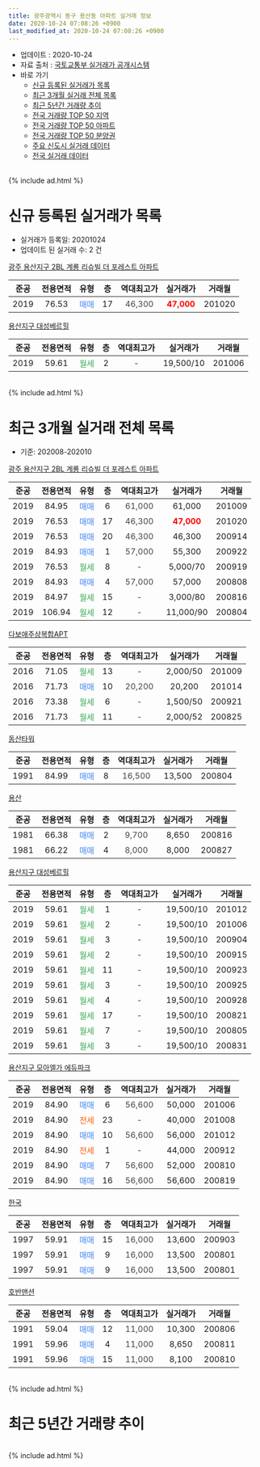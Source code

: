 ```yaml
---
title: 광주광역시 동구 용산동 아파트 실거래 정보
date: 2020-10-24 07:08:26 +0900
last_modified_at: 2020-10-24 07:08:26 +0900
---
```


* 업데이트 : 2020-10-24
* 자료 출처 : [국토교통부 실거래가 공개시스템](http://rt.molit.go.kr)
* 바로 가기
    * [신규 등록된 실거래가 목록](#신규-등록된-실거래가-목록)
    * [최근 3개월 실거래 전체 목록](#최근-3개월-실거래-전체-목록)
    * [최근 5년간 거래량 추이](#최근-5년간-거래량-추이)
    * [전국 거래량 TOP 50 지역](https://inasie.github.io/apt-trade-info/최근-3개월-전국에서-가장-거래가-많이-발생한-지역)
    * [전국 거래량 TOP 50 아파트](https://inasie.github.io/apt-trade-info/최근-3개월-전국에서-가장-거래가-많이-발생한-아파트)
    * [전국 거래량 TOP 50 분양권](https://inasie.github.io/apt-trade-info/최근-3개월-전국에서-가장-거래가-많이-발생한-분양권)
    * [주요 신도시 실거래 데이터](https://inasie.github.io/apt-trade-info/주요-신도시)
    * [전국 실거래 데이터](https://inasie.github.io/apt-trade-info/전국)
<br>
{% include ad.html %}
<br>

# 신규 등록된 실거래가 목록
* 실거래가 등록일: 20201024
* 업데이트 된 실거래 수: 2 건


[광주 용산지구 2BL 계룡 리슈빌 더 포레스트 아파트](https://search.naver.com/search.naver?query=%EA%B4%91%EC%A3%BC%EA%B4%91%EC%97%AD%EC%8B%9C+%EB%8F%99%EA%B5%AC+%EC%9A%A9%EC%82%B0%EB%8F%99+%EA%B4%91%EC%A3%BC+%EC%9A%A9%EC%82%B0%EC%A7%80%EA%B5%AC+2BL+%EA%B3%84%EB%A3%A1+%EB%A6%AC%EC%8A%88%EB%B9%8C+%EB%8D%94+%ED%8F%AC%EB%A0%88%EC%8A%A4%ED%8A%B8+%EC%95%84%ED%8C%8C%ED%8A%B8)

|준공|전용면적|유형|층|역대최고가|실거래가|거래월|
|:---:|:---:|:---:|:---:|:---:|:---:|:---:|
|2019|76.53|<span style="color:#4285f3">매매</span>|17|<span style="color:#444444">46,300</span>|<b><span style="color:#ff0000">47,000</span></b>|201020|

[용산지구 대성베르힐](https://search.naver.com/search.naver?query=%EA%B4%91%EC%A3%BC%EA%B4%91%EC%97%AD%EC%8B%9C+%EB%8F%99%EA%B5%AC+%EC%9A%A9%EC%82%B0%EB%8F%99+%EC%9A%A9%EC%82%B0%EC%A7%80%EA%B5%AC+%EB%8C%80%EC%84%B1%EB%B2%A0%EB%A5%B4%ED%9E%90)

|준공|전용면적|유형|층|역대최고가|실거래가|거래월|
|:---:|:---:|:---:|:---:|:---:|:---:|:---:|
|2019|59.61|<span style="color:#34a853">월세</span>|2|<span style="color:#444444">-</span>|19,500/10|201006|


<br>
{% include ad.html %}
<br>

# 최근 3개월 실거래 전체 목록
* 기준: 202008-202010


[광주 용산지구 2BL 계룡 리슈빌 더 포레스트 아파트](https://search.naver.com/search.naver?query=%EA%B4%91%EC%A3%BC%EA%B4%91%EC%97%AD%EC%8B%9C+%EB%8F%99%EA%B5%AC+%EC%9A%A9%EC%82%B0%EB%8F%99+%EA%B4%91%EC%A3%BC+%EC%9A%A9%EC%82%B0%EC%A7%80%EA%B5%AC+2BL+%EA%B3%84%EB%A3%A1+%EB%A6%AC%EC%8A%88%EB%B9%8C+%EB%8D%94+%ED%8F%AC%EB%A0%88%EC%8A%A4%ED%8A%B8+%EC%95%84%ED%8C%8C%ED%8A%B8)

|준공|전용면적|유형|층|역대최고가|실거래가|거래월|
|:---:|:---:|:---:|:---:|:---:|:---:|:---:|
|2019|84.95|<span style="color:#4285f3">매매</span>|6|<span style="color:#444444">61,000</span>|61,000|201009|
|2019|76.53|<span style="color:#4285f3">매매</span>|17|<span style="color:#444444">46,300</span>|<b><span style="color:#ff0000">47,000</span></b>|201020|
|2019|76.53|<span style="color:#4285f3">매매</span>|20|<span style="color:#444444">46,300</span>|46,300|200914|
|2019|84.93|<span style="color:#4285f3">매매</span>|1|<span style="color:#444444">57,000</span>|55,300|200922|
|2019|76.53|<span style="color:#34a853">월세</span>|8|<span style="color:#444444">-</span>|5,000/70|200919|
|2019|84.93|<span style="color:#4285f3">매매</span>|4|<span style="color:#444444">57,000</span>|57,000|200808|
|2019|84.97|<span style="color:#34a853">월세</span>|15|<span style="color:#444444">-</span>|3,000/80|200816|
|2019|106.94|<span style="color:#34a853">월세</span>|12|<span style="color:#444444">-</span>|11,000/90|200804|

[다보애주상복합APT](https://search.naver.com/search.naver?query=%EA%B4%91%EC%A3%BC%EA%B4%91%EC%97%AD%EC%8B%9C+%EB%8F%99%EA%B5%AC+%EC%9A%A9%EC%82%B0%EB%8F%99+%EB%8B%A4%EB%B3%B4%EC%95%A0%EC%A3%BC%EC%83%81%EB%B3%B5%ED%95%A9APT)

|준공|전용면적|유형|층|역대최고가|실거래가|거래월|
|:---:|:---:|:---:|:---:|:---:|:---:|:---:|
|2016|71.05|<span style="color:#34a853">월세</span>|13|<span style="color:#444444">-</span>|2,000/50|201009|
|2016|71.73|<span style="color:#4285f3">매매</span>|10|<span style="color:#444444">20,200</span>|20,200|201014|
|2016|73.38|<span style="color:#34a853">월세</span>|6|<span style="color:#444444">-</span>|1,500/50|200921|
|2016|71.73|<span style="color:#34a853">월세</span>|11|<span style="color:#444444">-</span>|2,000/52|200825|

[동산타워](https://search.naver.com/search.naver?query=%EA%B4%91%EC%A3%BC%EA%B4%91%EC%97%AD%EC%8B%9C+%EB%8F%99%EA%B5%AC+%EC%9A%A9%EC%82%B0%EB%8F%99+%EB%8F%99%EC%82%B0%ED%83%80%EC%9B%8C)

|준공|전용면적|유형|층|역대최고가|실거래가|거래월|
|:---:|:---:|:---:|:---:|:---:|:---:|:---:|
|1991|84.99|<span style="color:#4285f3">매매</span>|8|<span style="color:#444444">16,500</span>|13,500|200804|

[용산](https://search.naver.com/search.naver?query=%EA%B4%91%EC%A3%BC%EA%B4%91%EC%97%AD%EC%8B%9C+%EB%8F%99%EA%B5%AC+%EC%9A%A9%EC%82%B0%EB%8F%99+%EC%9A%A9%EC%82%B0)

|준공|전용면적|유형|층|역대최고가|실거래가|거래월|
|:---:|:---:|:---:|:---:|:---:|:---:|:---:|
|1981|66.38|<span style="color:#4285f3">매매</span>|2|<span style="color:#444444">9,700</span>|8,650|200816|
|1981|66.22|<span style="color:#4285f3">매매</span>|4|<span style="color:#444444">8,000</span>|8,000|200827|

[용산지구 대성베르힐](https://search.naver.com/search.naver?query=%EA%B4%91%EC%A3%BC%EA%B4%91%EC%97%AD%EC%8B%9C+%EB%8F%99%EA%B5%AC+%EC%9A%A9%EC%82%B0%EB%8F%99+%EC%9A%A9%EC%82%B0%EC%A7%80%EA%B5%AC+%EB%8C%80%EC%84%B1%EB%B2%A0%EB%A5%B4%ED%9E%90)

|준공|전용면적|유형|층|역대최고가|실거래가|거래월|
|:---:|:---:|:---:|:---:|:---:|:---:|:---:|
|2019|59.61|<span style="color:#34a853">월세</span>|1|<span style="color:#444444">-</span>|19,500/10|201012|
|2019|59.61|<span style="color:#34a853">월세</span>|2|<span style="color:#444444">-</span>|19,500/10|201006|
|2019|59.61|<span style="color:#34a853">월세</span>|3|<span style="color:#444444">-</span>|19,500/10|200904|
|2019|59.61|<span style="color:#34a853">월세</span>|2|<span style="color:#444444">-</span>|19,500/10|200915|
|2019|59.61|<span style="color:#34a853">월세</span>|11|<span style="color:#444444">-</span>|19,500/10|200923|
|2019|59.61|<span style="color:#34a853">월세</span>|3|<span style="color:#444444">-</span>|19,500/10|200925|
|2019|59.61|<span style="color:#34a853">월세</span>|4|<span style="color:#444444">-</span>|19,500/10|200928|
|2019|59.61|<span style="color:#34a853">월세</span>|17|<span style="color:#444444">-</span>|19,500/10|200821|
|2019|59.61|<span style="color:#34a853">월세</span>|7|<span style="color:#444444">-</span>|19,500/10|200805|
|2019|59.61|<span style="color:#34a853">월세</span>|3|<span style="color:#444444">-</span>|19,500/10|200831|

[용산지구 모아엘가 에듀파크](https://search.naver.com/search.naver?query=%EA%B4%91%EC%A3%BC%EA%B4%91%EC%97%AD%EC%8B%9C+%EB%8F%99%EA%B5%AC+%EC%9A%A9%EC%82%B0%EB%8F%99+%EC%9A%A9%EC%82%B0%EC%A7%80%EA%B5%AC+%EB%AA%A8%EC%95%84%EC%97%98%EA%B0%80+%EC%97%90%EB%93%80%ED%8C%8C%ED%81%AC)

|준공|전용면적|유형|층|역대최고가|실거래가|거래월|
|:---:|:---:|:---:|:---:|:---:|:---:|:---:|
|2019|84.90|<span style="color:#4285f3">매매</span>|6|<span style="color:#444444">56,600</span>|50,000|201006|
|2019|84.90|<span style="color:#ff5a00">전세</span>|23|<span style="color:#444444">-</span>|40,000|201008|
|2019|84.90|<span style="color:#4285f3">매매</span>|10|<span style="color:#444444">56,600</span>|56,000|201012|
|2019|84.90|<span style="color:#ff5a00">전세</span>|1|<span style="color:#444444">-</span>|44,000|200912|
|2019|84.90|<span style="color:#4285f3">매매</span>|7|<span style="color:#444444">56,600</span>|52,000|200810|
|2019|84.90|<span style="color:#4285f3">매매</span>|16|<span style="color:#444444">56,600</span>|56,600|200819|

[한국](https://search.naver.com/search.naver?query=%EA%B4%91%EC%A3%BC%EA%B4%91%EC%97%AD%EC%8B%9C+%EB%8F%99%EA%B5%AC+%EC%9A%A9%EC%82%B0%EB%8F%99+%ED%95%9C%EA%B5%AD)

|준공|전용면적|유형|층|역대최고가|실거래가|거래월|
|:---:|:---:|:---:|:---:|:---:|:---:|:---:|
|1997|59.91|<span style="color:#4285f3">매매</span>|15|<span style="color:#444444">16,000</span>|13,600|200903|
|1997|59.91|<span style="color:#4285f3">매매</span>|9|<span style="color:#444444">16,000</span>|13,500|200801|
|1997|59.91|<span style="color:#4285f3">매매</span>|9|<span style="color:#444444">16,000</span>|13,500|200801|

[호반맨션](https://search.naver.com/search.naver?query=%EA%B4%91%EC%A3%BC%EA%B4%91%EC%97%AD%EC%8B%9C+%EB%8F%99%EA%B5%AC+%EC%9A%A9%EC%82%B0%EB%8F%99+%ED%98%B8%EB%B0%98%EB%A7%A8%EC%85%98)

|준공|전용면적|유형|층|역대최고가|실거래가|거래월|
|:---:|:---:|:---:|:---:|:---:|:---:|:---:|
|1991|59.04|<span style="color:#4285f3">매매</span>|12|<span style="color:#444444">11,000</span>|10,300|200806|
|1991|59.96|<span style="color:#4285f3">매매</span>|4|<span style="color:#444444">11,000</span>|8,650|200811|
|1991|59.96|<span style="color:#4285f3">매매</span>|15|<span style="color:#444444">11,000</span>|8,100|200810|


<br>
{% include ad.html %}
<br>

# 최근 5년간 거래량 추이


<div style="width:100%;">
    <canvas id="deal_progress" height="200"></canvas>
</div>

<script>
new Chart(document.getElementById("deal_progress"), {
    type: 'line',
    data: {
        labels: ['201510','201511','201512','201601','201602','201603','201604','201605','201606','201607','201608','201609','201610','201611','201612','201701','201702','201703','201704','201705','201706','201707','201708','201709','201710','201711','201712','201801','201802','201803','201804','201805','201806','201807','201808','201809','201810','201811','201812','201901','201902','201903','201904','201905','201906','201907','201908','201909','201910','201911','201912','202001','202002','202003','202004','202005','202006','202007','202008','202009','202010'],
        datasets: [{
            label: '매매',
            pointRadius: 1,
            data: [6, 3, 3, 1, 2, 21, 6, 5, 7, 5, 5, 3, 3, 4, 1, 4, 2, 4, 1, 6, 1, 5, 4, 3, 1, 1, 5, 297, 141, 78, 28, 16, 21, 22, 36, 15, 12, 7, 10, 10, 11, 13, 15, 17, 24, 40, 16, 7, 4, 2, 1, 2, 2, 3, 1, 3, 5, 9, 11, 3, 5],
            borderColor: "rgba(255, 201, 14, 1)",
            backgroundColor: "rgba(255, 201, 14, 0.5)",
            fill: false,
            lineTension: 0
        },{
            label: '전월세',
            pointRadius: 1,
            data: [1, 2, 1, 2, 0, 0, 1, 1, 2, 1, 0, 1, 1, 3, 2, 2, 0, 3, 1, 0, 0, 2, 2, 1, 1, 0, 1, 0, 2, 1, 1, 3, 2, 1, 1, 0, 5, 1, 0, 0, 1, 0, 19, 10, 55, 143, 122, 57, 53, 56, 36, 14, 11, 12, 15, 13, 13, 11, 6, 8, 4],
            borderColor: "rgba(0, 141, 185, 1)",
            backgroundColor: "rgba(0, 141, 185, 0.5)",
            fill: false,
            lineTension: 0
        }
        ]
    },
    options: {
        responsive: true,
        title: {
            display: false
        },
        tooltips: {
            mode: 'index',
            intersect: false
        },
        hover: {
            mode: 'nearest',
            intersect: true
        },
        scales: {
            xAxes: [{
                display: true,
                scaleLabel: {
                    display: true,
                    labelString: '년/월'
                }
            }],
            yAxes: [{
                display: true,
                ticks: {
                    suggestedMin: 0,
                },
                scaleLabel: {
                    display: true,
                    labelString: '실거래 수'
                }
            }]
        }
    }
});

</script>


<br>
{% include ad.html %}
<br>

